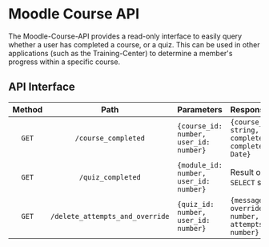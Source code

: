 # Moodle Course API

The Moodle-Course-API provides a read-only interface to easily 
query whether a user has completed a course, or a quiz. This can
be used in other applications (such as the Training-Center) to 
determine a member's progress within a specific course. 

## API Interface

| Method |              Path               | Parameters                             | Response                                                               |
|:------:|:-------------------------------:|:---------------------------------------|:-----------------------------------------------------------------------|
| `GET`  |       `/course_completed`       | `{course_id: number, user_id: number}` | `{course_name: string, completed: bool, completed_at: Date}`           |
| `GET`  |        `/quiz_completed`        | `{module_id: number, user_id: number}` | Result of the `SELECT` statement                                       |
| `GET`  | `/delete_attempts_and_override` | `{quiz_id: number, user_id: number}`   | `{message: string, overridesDeleted: number, attemptsDeleted: number}` |
